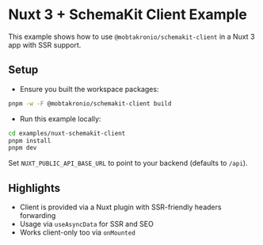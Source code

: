 # Nuxt 3 + SchemaKit Client Example

This example shows how to use `@mobtakronio/schemakit-client` in a Nuxt 3 app with SSR support.

## Setup

- Ensure you built the workspace packages:

```bash
pnpm -w -F @mobtakronio/schemakit-client build
```

- Run this example locally:

```bash
cd examples/nuxt-schemakit-client
pnpm install
pnpm dev
```

Set `NUXT_PUBLIC_API_BASE_URL` to point to your backend (defaults to `/api`).

## Highlights

- Client is provided via a Nuxt plugin with SSR-friendly headers forwarding
- Usage via `useAsyncData` for SSR and SEO
- Works client-only too via `onMounted`
